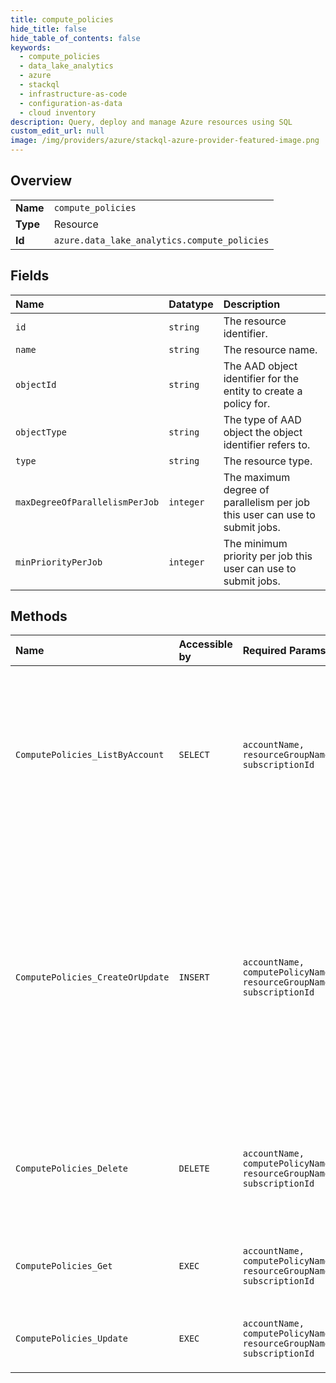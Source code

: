 ```yaml
---
title: compute_policies
hide_title: false
hide_table_of_contents: false
keywords:
  - compute_policies
  - data_lake_analytics
  - azure    
  - stackql
  - infrastructure-as-code
  - configuration-as-data
  - cloud inventory
description: Query, deploy and manage Azure resources using SQL
custom_edit_url: null
image: /img/providers/azure/stackql-azure-provider-featured-image.png
---
```

  
    

## Overview
<table><tbody>
<tr><td><b>Name</b></td><td><code>compute_policies</code></td></tr>
<tr><td><b>Type</b></td><td>Resource</td></tr>
<tr><td><b>Id</b></td><td><code>azure.data_lake_analytics.compute_policies</code></td></tr>
</tbody></table>

## Fields
| Name | Datatype | Description |
|:-----|:---------|:------------|
| `id` | `string` | The resource identifier. |
| `name` | `string` | The resource name. |
| `objectId` | `string` | The AAD object identifier for the entity to create a policy for. |
| `objectType` | `string` | The type of AAD object the object identifier refers to. |
| `type` | `string` | The resource type. |
| `maxDegreeOfParallelismPerJob` | `integer` | The maximum degree of parallelism per job this user can use to submit jobs. |
| `minPriorityPerJob` | `integer` | The minimum priority per job this user can use to submit jobs. |
## Methods
| Name | Accessible by | Required Params | Description |
|:-----|:--------------|:----------------|:------------|
| `ComputePolicies_ListByAccount` | `SELECT` | `accountName, resourceGroupName, subscriptionId` | Lists the Data Lake Analytics compute policies within the specified Data Lake Analytics account. An account supports, at most, 50 policies |
| `ComputePolicies_CreateOrUpdate` | `INSERT` | `accountName, computePolicyName, resourceGroupName, subscriptionId` | Creates or updates the specified compute policy. During update, the compute policy with the specified name will be replaced with this new compute policy. An account supports, at most, 50 policies |
| `ComputePolicies_Delete` | `DELETE` | `accountName, computePolicyName, resourceGroupName, subscriptionId` | Deletes the specified compute policy from the specified Data Lake Analytics account |
| `ComputePolicies_Get` | `EXEC` | `accountName, computePolicyName, resourceGroupName, subscriptionId` | Gets the specified Data Lake Analytics compute policy. |
| `ComputePolicies_Update` | `EXEC` | `accountName, computePolicyName, resourceGroupName, subscriptionId` | Updates the specified compute policy. |

